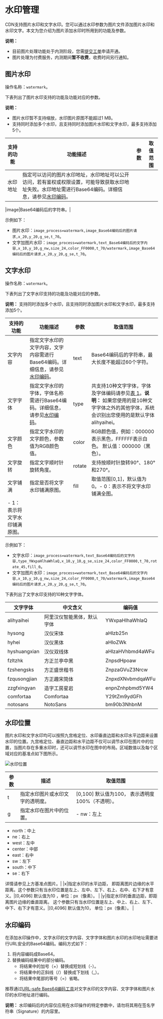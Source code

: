 # 水印管理

CDN支持图片水印和文字水印。您可以通过水印参数为图片文件添加图片水印和水印文字。本文为您介绍为图片添加水印时所用到的功能及参数。

**说明：**

-   目前图片处理功能处于内测阶段，您需[提交工单](https://selfservice.console.aliyun.com/ticket/createIndex)申请开通。
-   图片处理为付费服务，内测期间**暂不收费**，收费时间另行通知。

## 图片水印

操作名称：`watermark`。

下表列出了图片水印支持的功能及功能对应的参数。

**说明：**

-   图片水印暂不支持缩放，水印图片原图不能超过1 MB。
-   支持同时添加多个水印，且支持同时添加图片水印和文字水印，最多支持添加5个。

|支持的功能|功能描述|参数|取值范围|
|-----|----|--|----|
|水印地址|指定可以访问的图片水印地址，水印地址可以公开访问，若有鉴权或权限设置，可能导致获取水印地址失败。水印地址需进行Base64编码。详细信息，请参见[水印编码](#section_xlb_u1r_uk2)。

|image|Base64编码后的字符串。|

示例如下：

-   图片水印：`image_process=watermark,image_Base64编码后的图片请求,x_20,y_20,g_se,t_70`。
-   文字加图片水印：`image_process=watermark,text_Base64编码后的文字内容,x_10,y_10,g_nw,size_24,color_FF0000,t_70/watermark,image_Base64编码后的图片请求,x_20,y_20,g_se,t_70`。

## 文字水印

操作名称：`watermark`。

下表列出了文字水印支持的功能及功能对应的参数。

**说明：** 支持同时添加多个水印，且支持同时添加图片水印和文字水印，最多支持添加5个。

|支持的功能|功能描述|参数|取值范围|
|-----|----|--|----|
|文字内容|指定文字水印的文字内容，文字内容需进行Base64编码。详细信息，请参见[水印编码](#section_xlb_u1r_uk2)。|text|Base64编码后的字符串，最大长度不能超过60个字符。|
|文字字体|指定文字水印的字体，字体名称需进行Base64编码。详细信息，请参见[水印编码](#section_xlb_u1r_uk2)。|type|共支持10种文字字体，字体及字体编码请参见[表 1](#table_34s_n6t_ufa)。**说明：** 如果您使用的是10种文字字体之外的其他字体，系统会识别出您使用的是默认字体alihyaihei。 |
|文字颜色|指定文字水印的文字颜色，参数值为RGB颜色值。|color|RGB颜色值，例如：000000表示黑色，FFFFFF表示白色。 默认值：000000（黑色）。 |
|文字旋转|指定文字顺时针旋转角度。|rotate|支持按顺时针旋转90°、180°和270°。|
|文字铺满|指定是否将文字水印铺满原图。|fill|取值范围\[0,1\]，默认值为0。-   0：表示不将文字水印铺满全图。
-   1：表示将文字水印铺满原图。 |

示例如下：

-   文字水印：`image_process=watermark,text_Base64编码后的文字内容,type_YWxpaHlhaWhlaQ,x_10,y_10,g_se,size_24,color_FF0000,t_70,rotate_45,fill_0`。
-   文字加图片水印：`image_process=watermark,text_Base64编码后的文字内容,x_10,y_10,g_nw,size_24,color_FF0000,t_70/watermark,image_Base64编码后的图片请求,x_20,y_20,g_se,t_70`。

下表列出了文字水印支持的10种文字字体。

|文字字体|中文含义|编码值|
|----|----|---|
|alihyaihei|阿里汉仪智能黑体，默认字体|YWxpaHlhaWhlaQ|
|hysong|汉仪宋体|aHlzb25n|
|hyhei|汉仪黑体|aHloZWk|
|hyshuangxian|汉仪双线体|aHlzaHVhbmd4aWFu|
|fzltzhk|方正兰亭中黑|ZnpsdHpoaw|
|fzshengsks|方正盛世楷书|ZnpzaGVuZ3Nrcw|
|fzqusongjian|方正趣宋简体|ZnpxdXNvbmdqaWFu|
|zzgfxingyan|造字工房星岩|enpnZnhpbmd5YW4|
|comfortaa|Comfortaa|Y29tZm9ydGFh|
|notosans|NotoSans|bm90b3NhbnM|

## 水印位置

图片水印和文字水印均可以按照九宫格定位、水印垂直边距和水印水平边距来设置水印的位置。九宫格定位、垂直边距和水平边距不仅可以调节水印在图片中的位置，当图片存在多重水印时，还可以调节水印在图中的布局。区域数值以及每个区域对应的基准点如下图所示。

![水印位置](https://static-aliyun-doc.oss-accelerate.aliyuncs.com/assets/img/zh-CN/7375876061/p186559.png)

|参数|描述|取值范围|
|--|--|----|
|t|指定水印图片或水印文字的透明度。|\[0,100\] 默认值为100， 表示透明度100%（不透明）。 |
|g|指定水印在图片中的位置。|-   nw：左上
-   north：中上
-   ne：右上
-   west：左中
-   center：中部
-   east：右中
-   sw：左下
-   south：中下
-   se：右下

详情请参见上方基准点图片。|
|x|指定水印的水平边距， 即距离图片边缘的水平距离。这个参数只有当水印位置是左上、左中、左下、右上、右中、右下才有意义。|\[0,4096\] 默认值为10 ，单位：px（像素）。 |
|y|指定水印的垂直边距，即距离图片边缘的垂直距离。 这个参数只有当水印位置是左上、中上、右上、左下、中下、右下才有意义。|\[0,4096\] 默认值为10， 单位：px（像素）。 |

## 水印编码

在添加水印操作中，文字水印的文字内容、文字字体和图片水印的水印地址需要进行URL安全的Base64编码。编码方式如下：

1.  将内容编码成Base64。
2.  替换编码结果中的部分编码。
    -   将结果中的加号（+）替换成短划线（-）。
    -   将结果中的正斜线（/）替换成下划线（\_）。
    -   将结果中尾部的等号（=）省略。

推荐通过[URL-safe Baes64编码工具](https://simplycalc.com/base64url-encode.php)对文字水印的文字内容、文字字体和图片水印的水印地址进行编码。

**说明：** 水印编码后的内容仅应用在水印操作的特定参数中，请勿将其用在签名字符串（Signature）的内容里。

